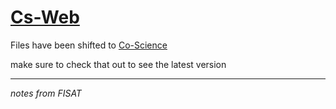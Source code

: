 # [Cs-Web](http://cslavia.us/)

Files have been shifted to [Co-Science](https://github.com/Co-Science/Cs-Web.git)

make sure to check that out to see the latest version




******************************************************************************
_notes from FISAT_

